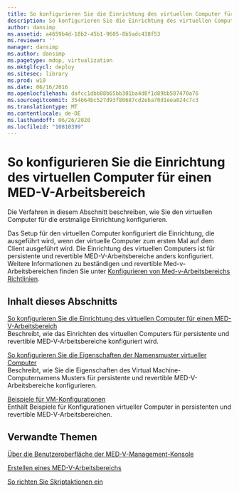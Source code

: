 ```yaml
---
title: So konfigurieren Sie die Einrichtung des virtuellen Computer für einen MED-V-Arbeitsbereich
description: So konfigurieren Sie die Einrichtung des virtuellen Computer für einen MED-V-Arbeitsbereich
author: dansimp
ms.assetid: a4659b4d-18b2-45b1-9605-8b5adc438f53
ms.reviewer: ''
manager: dansimp
ms.author: dansimp
ms.pagetype: mdop, virtualization
ms.mktglfcycl: deploy
ms.sitesec: library
ms.prod: w10
ms.date: 06/16/2016
ms.openlocfilehash: dafcc1dbb88b65bb301ba4d0f1d89bb587470a76
ms.sourcegitcommit: 354664bc527d93f80687cd2eba70d1eea024c7c3
ms.translationtype: MT
ms.contentlocale: de-DE
ms.lasthandoff: 06/26/2020
ms.locfileid: "10810399"
---
```

# So konfigurieren Sie die Einrichtung des virtuellen Computer für einen MED-V-Arbeitsbereich


Die Verfahren in diesem Abschnitt beschreiben, wie Sie den virtuellen Computer für die erstmalige Einrichtung konfigurieren.

Das Setup für den virtuellen Computer konfiguriert die Einrichtung, die ausgeführt wird, wenn der virtuelle Computer zum ersten Mal auf dem Client ausgeführt wird. Die Einrichtung des virtuellen Computers ist für persistente und revertible MED-V-Arbeitsbereiche anders konfiguriert. Weitere Informationen zu beständigen und revertible Med-v-Arbeitsbereichen finden Sie unter [Konfigurieren von Med-v-Arbeitsbereichs Richtlinien](configuring-med-v-workspace-policies.md).

## Inhalt dieses Abschnitts


<a href="" id="how-to-configure-the-virtual-machine-setup-for-a-med-v-workspace"></a>[So konfigurieren Sie die Einrichtung des virtuellen Computer für einen MED-V-Arbeitsbereich](how-to-configure-the-virtual-machine-setup-for-a-med-v-workspacemedvv2.md)  
Beschreibt, wie das Einrichten des virtuellen Computers für persistente und revertible MED-V-Arbeitsbereiche konfiguriert wird.

<a href="" id="how-to-configure-vm-computer-name-pattern-properties"></a>[So konfigurieren Sie die Eigenschaften der Namensmuster virtueller Computer](how-to-configure-vm-computer-name-pattern-propertiesmedvv2.md)  
Beschreibt, wie Sie die Eigenschaften des Virtual Machine-Computernamens Musters für persistente und revertible MED-V-Arbeitsbereiche konfigurieren.

<a href="" id="examples-of-virtual-machine-configurations"></a>[Beispiele für VM-Konfigurationen](examples-of-virtual-machine-configurationsv2.md)  
Enthält Beispiele für Konfigurationen virtueller Computer in persistenten und revertible MED-V-Arbeitsbereichen.

## Verwandte Themen


[Über die Benutzeroberfläche der MED-V-Management-Konsole](using-the-med-v-management-console-user-interface.md)

[Erstellen eines MED-V-Arbeitsbereichs](creating-a-med-v-workspacemedv-10-sp1.md)

[So richten Sie Skriptaktionen ein](how-to-set-up-script-actions.md)

 

 





